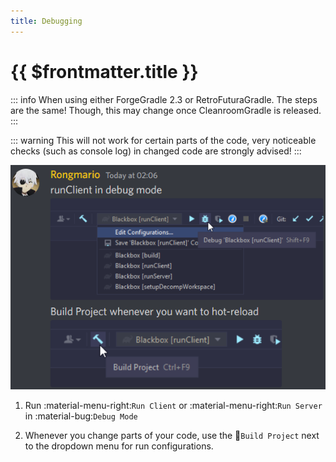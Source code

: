 ```yaml
---
title: Debugging
---
```


# {{ $frontmatter.title }}

::: info
When using either ForgeGradle 2.3 or RetroFuturaGradle. The steps are the same! Though, this may change once CleanroomGradle is released.
:::

::: warning
This will not work for certain parts of the code, very noticeable checks (such as console log) in changed code are strongly advised!
:::

![Depiction of Steps Taken to Debug](./debugging_example.png)

1. Run :material-menu-right:`Run Client` or :material-menu-right:`Run Server` in :material-bug:`Debug Mode`

2. Whenever you change parts of your code, use the :hammer:`Build Project` next to the dropdown menu for run configurations.
